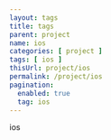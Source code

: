```yaml
---
layout: tags
title: tags
parent: project
name: ios
categories: [ project ]
tags: [ ios ]
thisUrl: project/ios
permalink: /project/ios
pagination:
  enabled: true
  tag: ios
---
```

ios
<!-- title : parent -->
